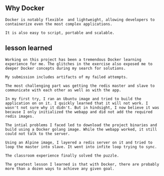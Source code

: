 ## Why Docker

    Docker is notably flexible  and lightweight, allowing developers to containerize even the most complex applications. 

    It is also easy to script, portable and scalable.
## lesson learned
    Working on this project has been a tremendous Docker learning experience for me. The glitches in the exercise also exposed me to deeper Docker concepts during my search for solutions.

    My submission includes artifacts of my failed attempts. 

    The most challenging part was getting the redis master and slave to communicate with each other as well as with the app.

    In my first try, I ran an Ubuntu image and tried to build the application on on it. I quickly learned that it will not work. I wasn't not sure why it didn't. But in hindsight, I now believe it was because I only initialized the webapp and did not add the required redis images.

    The intial problems I faced led to download the project binaries and build using a Docker golang image. While the webapp worked, it still could not talk to the server.

    Using an Alpine image, I layered a redis server on it and tried to loop the master into slave. It went into infite loop trying to sync.

    The classroom experience finally solved the puzzle.

    The greatest lesson I learned is that with Docker, there are probably more than a dozen ways to achieve any given goal.
